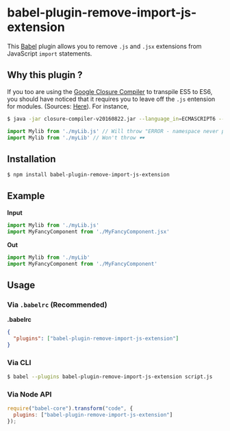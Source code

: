 # babel-plugin-remove-import-js-extension

This [Babel](https://babeljs.io/) plugin allows you to remove `.js` and `.jsx` extensions from JavaScript `import` statements.

## Why this plugin ? 

If you too are using the [Google Closure Compiler](https://developers.google.com/closure/compiler/) to transpile ES5 to ES6, you should have noticed that it requires you to leave off the `.js` entension for modules. (Sources: [Here](https://github.com/google/closure-compiler/issues/1956)). For instance,

```sh
$ java -jar closure-compiler-v20160822.jar --language_in=ECMASCRIPT6 --js main.js --language_out=ES5
```

```javascript
import Mylib from './myLib.js' // Will throw "ERROR - namespace never provided"
import Mylib from './myLib' // Won't throw 🕶
```

## Installation

```sh
$ npm install babel-plugin-remove-import-js-extension
```

## Example

**Input**

```javascript
import Mylib from './myLib.js'
import MyFancyComponent from './MyFancyComponent.jsx'
```

**Out**

```javascript
import Mylib from './myLib'
import MyFancyComponent from './MyFancyComponent'
```

## Usage

### Via `.babelrc` (Recommended)

**.babelrc**

```json
{
  "plugins": ["babel-plugin-remove-import-js-extension"]
}
```

### Via CLI

```sh
$ babel --plugins babel-plugin-remove-import-js-extension script.js
```

### Via Node API

```javascript
require("babel-core").transform("code", {
  plugins: ["babel-plugin-remove-import-js-extension"]
});
```
